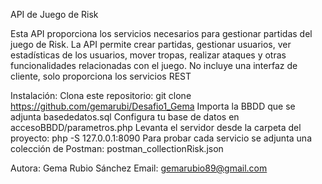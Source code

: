 API de Juego de Risk 

Esta API proporciona los servicios necesarios para gestionar partidas del juego de Risk.
La API permite crear partidas, gestionar usuarios, ver estadísticas de los usuarios, mover tropas, realizar ataques y otras funcionalidades relacionadas con el juego. 
No incluye una interfaz de cliente, solo proporciona los servicios REST

Instalación:
  Clona este repositorio: git clone https://github.com/gemarubi/Desafio1_Gema
  Importa la BBDD que se adjunta basededatos.sql
  Configura tu base de datos en accesoBBDD/parametros.php
  Levanta el servidor desde la carpeta del proyecto: php -S 127.0.0.1:8090
  Para probar cada servicio se adjunta una colección de Postman: postman_collectionRisk.json


Autora: Gema Rubio Sánchez
Email: gemarubio89@gmail.com
  
  
  
